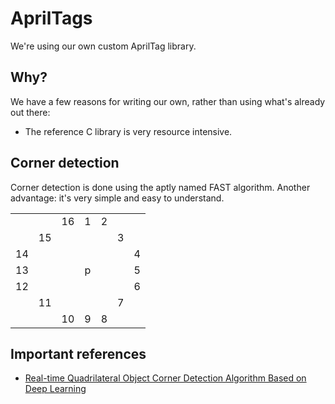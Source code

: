
# AprilTags

We're using our own custom AprilTag library.

## Why?

We have a few reasons for writing our own, rather than using what's already out there:
 - The reference C library is very resource intensive.

## Corner detection

Corner detection is done using the aptly named FAST algorithm.
Another advantage: it's very simple and easy to understand.

|    |    |    |    |    |    |    |
|:--:|:--:|:--:|:--:|:--:|:--:|:--:|
|    |    | 16 |  1 |  2 |    |    |
|    | 15 |    |    |    |  3 |    |
| 14 |    |    |    |    |    |  4 |
| 13 |    |    |  p |    |    |  5 |
| 12 |    |    |    |    |    |  6 |
|    | 11 |    |    |    |  7 |    |
|    |    | 10 |  9 |  8 |    |    |

## Important references

 - [Real-time Quadrilateral Object Corner Detection Algorithm Based on Deep Learning](https://ceie.szu.edu.cn/heyejun/paper/C83.pdf)

